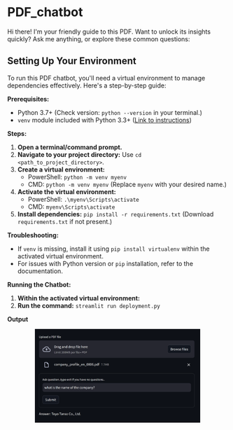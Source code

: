 # PDF_chatbot
Hi there!  I'm your friendly guide to this PDF. Want to unlock its insights quickly?  Ask me anything, or explore these common questions:


## Setting Up Your Environment

To run this PDF chatbot, you'll need a virtual environment to manage dependencies effectively. Here's a step-by-step guide:

**Prerequisites:**

- Python 3.7+ (Check version: `python --version` in your terminal.)
- `venv` module included with Python 3.3+ ([Link to instructions](https://docs.python.org/3/library/venv.html))

**Steps:**

1. **Open a terminal/command prompt.**
2. **Navigate to your project directory:** Use `cd <path_to_project_directory>`.
3. **Create a virtual environment:**
   - PowerShell: `python -m venv myenv`
   - CMD: `python -m venv myenv` (Replace `myenv` with your desired name.)
4. **Activate the virtual environment:**
   - PowerShell: `.\myenv\Scripts\activate`
   - CMD: `myenv\Scripts\activate`
5. **Install dependencies:** `pip install -r requirements.txt` (Download `requirements.txt` if not present.)

**Troubleshooting:**

- If `venv` is missing, install it using `pip install virtualenv` within the activated virtual environment.
- For issues with Python version or `pip` installation, refer to the documentation.

**Running the Chatbot:**

1. **Within the activated virtual environment:**
2. **Run the command:** `streamlit run deployment.py`

**Output**

<p align="center">
 <img src="pdf.png" width="75%" >
</p>





